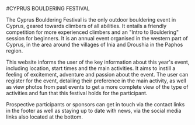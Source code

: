 #CYPRUS BOULDERING FESTIVAL

The Cyprus Bouldering Festival is the only outdoor bouldering event in Cyprus, geared towards climbers of all abilities. It entails a friendly competition for more experienced climbers and an "Intro to Bouldering" session for beginners. It is an annual event organised in the western part of Cyprus, in the area around the villages of Inia and Droushia in the Paphos region.

This website informs the user of the key information about this year's event, including location, start times and the main activities. It aims to instill a feeling of excitement, adventure and passion about the event. The user can register for the event, detailing their preference in the main activity, as well as view photos from past events to get a more complete view of the type of activities and fun that this festival holds for the participant.

Prospective participants or sponsors can get in touch via the contact links in the footer as well as staying up to date with news, via the social media links also located at the bottom.